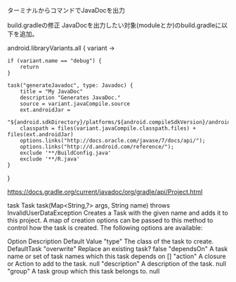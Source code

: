 ターミナルからコマンドでJavaDocを出力

build.gradleの修正
JavaDocを出力したい対象(moduleとか)のbuild.gradleに以下を追加。

android.libraryVariants.all { variant ->

    if (variant.name == "debug") {
        return
    }

    task("generateJavadoc", type: Javadoc) {
        title = "My JavaDoc"
        description "Generates JavaDoc."
        source = variant.javaCompile.source
        ext.androidJar =
                "${android.sdkDirectory}/platforms/${android.compileSdkVersion}/android.jar"
        classpath = files(variant.javaCompile.classpath.files) + files(ext.androidJar)
        options.links("http://docs.oracle.com/javase/7/docs/api/");
        options.links("http://d.android.com/reference/");
        exclude '**/BuildConfig.java'
        exclude '**/R.java'
    }
}

https://docs.gradle.org/current/javadoc/org/gradle/api/Project.html

task
Task task​(Map<String,​?> args,
          String name)
   throws InvalidUserDataException
Creates a Task with the given name and adds it to this project. A map of creation options can be passed to this method to control how the task is created. The following options are available:

Option	Description	Default Value
"type"	The class of the task to create.	DefaultTask
"overwrite"	Replace an existing task?	false
"dependsOn"	A task name or set of task names which this task depends on	[]
"action"	A closure or Action to add to the task.	null
"description"	A description of the task.	null
"group"	A task group which this task belongs to.	null
